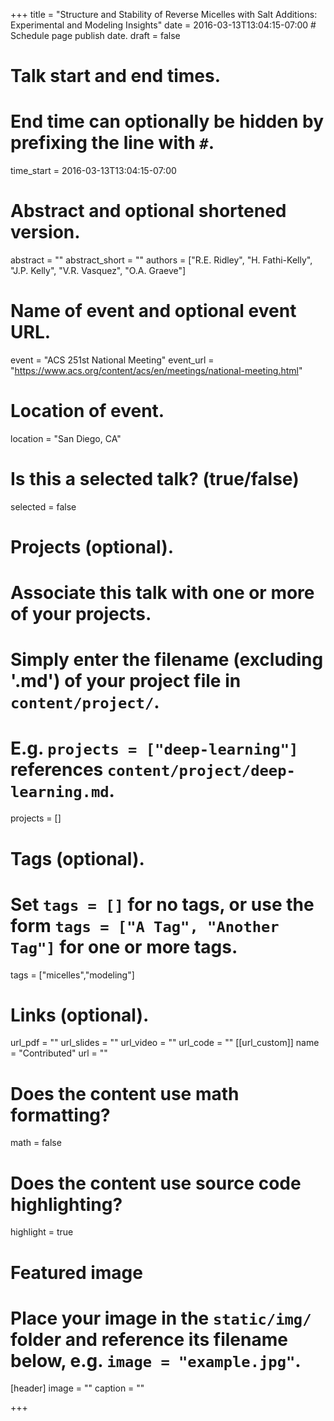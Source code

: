 +++
title = "Structure and Stability of Reverse Micelles with Salt Additions: Experimental and Modeling Insights"
date = 2016-03-13T13:04:15-07:00  # Schedule page publish date.
draft = false

# Talk start and end times.
#   End time can optionally be hidden by prefixing the line with `#`.
time_start = 2016-03-13T13:04:15-07:00


# Abstract and optional shortened version.
abstract = ""
abstract_short = ""
authors = ["R.E. Ridley", "H. Fathi-Kelly", "J.P. Kelly", "V.R. Vasquez", "O.A. Graeve"]
# Name of event and optional event URL.
event = "ACS 251st National Meeting"
event_url = "https://www.acs.org/content/acs/en/meetings/national-meeting.html"

# Location of event.
location = "San Diego, CA"

# Is this a selected talk? (true/false)
selected = false

# Projects (optional).
#   Associate this talk with one or more of your projects.
#   Simply enter the filename (excluding '.md') of your project file in `content/project/`.
#   E.g. `projects = ["deep-learning"]` references `content/project/deep-learning.md`.
projects = []

# Tags (optional).
#   Set `tags = []` for no tags, or use the form `tags = ["A Tag", "Another Tag"]` for one or more tags.
tags = ["micelles","modeling"]

# Links (optional).
url_pdf = ""
url_slides = ""
url_video = ""
url_code = ""
[[url_custom]]
    name = "Contributed"
    url = ""

# Does the content use math formatting?
math = false

# Does the content use source code highlighting?
highlight = true

# Featured image
# Place your image in the `static/img/` folder and reference its filename below, e.g. `image = "example.jpg"`.
[header]
image = ""
caption = ""

+++
